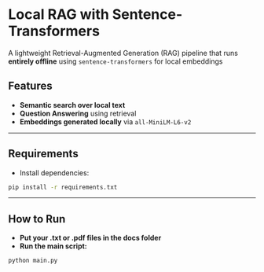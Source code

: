 # Local RAG with Sentence-Transformers

A lightweight Retrieval-Augmented Generation (RAG) pipeline that runs **entirely offline** using `sentence-transformers` for local embeddings

## Features


- **Semantic search over local text**
- **Question Answering** using retrieval
- **Embeddings generated locally** via `all-MiniLM-L6-v2`

---

## Requirements

- Install dependencies:

```bash
pip install -r requirements.txt
```
---

## How to Run
- **Put your .txt or .pdf files in the docs folder**
- **Run the main script:**

```bash
python main.py
```
